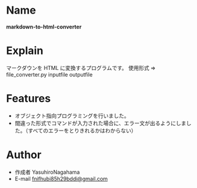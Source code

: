 # Name
**markdown-to-html-converter**

# Explain

マークダウンを HTML に変換するプログラムです。
使用形式 => file_converter.py inputfile outputfile

# Features

* オブジェクト指向プログラミングを行いました。
* 間違った形式でコマンドが入力された場合に、エラー文が出るようにしました。（すべてのエラーをとりきれるかはわからない）

# Author

* 作成者 YasuhiroNagahama
* E-mail fnifhubi85h29bddi@gmail.com
